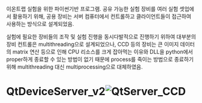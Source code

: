 이온트랩 실험을 위한 파이썬기반 프로그램.
공유 가능한 실험 장비를 여러 실험 셋업에서 활용하기 위해, 공용 장비는 서버 컴퓨터에서 컨트롤하고 클라이언트들이 접근하여 사용하는 방식으로 설계되었음.

실험에 필요한 장비들의 조작 및 실험 진행을 동시다발적으로 진행하기 위하여 대부분의 장비 컨트롤은 multithreading으로 설계되었으나,
CCD 등의 장비는 큰 이미지 데이터의 matrix 연산 등으로 인해 CPU 리소스를 크게 잡아먹는 이유와 DLL을 python에서 proper하게 종료할 수 있는 방법이 없기 때문에 process를 죽이는 방법으로 종료하기 위해 multithreading 대신 multiprocessing으로 대체하였음.

# QtDeviceServer_v2![QtServer_CCD](https://user-images.githubusercontent.com/63301234/201577976-dabd5510-cda7-4268-b748-679d4d4cebab.png)

